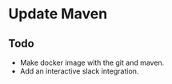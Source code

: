 # Update Maven

## Todo
- Make docker image with the git and maven.
- Add an interactive slack integration.